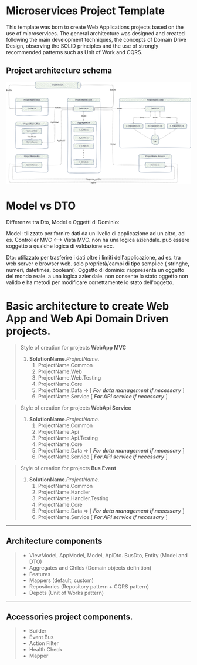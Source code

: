 # Microservices Project Template
This template was born to create Web Applications projects based on the use of microservices. The general architecture was designed and created following the main development techniques, the concepts of Domain Drive Design, observing the SOLID principles and the use of strongly recommended patterns such as Unit of Work and CQRS.

## Project architecture schema

![Project_Architecture](/docs/SolutionArchitecture.png "Project_Architecture")

# Model vs DTO
Differenze tra Dto, Model e Oggetti di Dominio:

Model: 
tilizzato per fornire dati da un livello di applicazione ad un altro, ad es. Controller MVC <--> Vista MVC.
non ha una logica aziendale.
può essere soggetto a qualche logica di valdazione ecc.

Dto: 
utilizzato per trasferire i dati oltre i limiti dell'applicazione, ad es. tra web server e browser web.
solo proprietà/campi di tipo semplice ( stringhe, numeri, datetimes, booleani).
Oggetto di dominio:
rappresenta un oggetto del mondo reale.
a una logica aziendale.
non consente lo stato oggetto non valido e ha metodi per modificare correttamente lo stato dell'oggetto.

# Basic architecture to create Web App and Web Api Domain Driven projects.

> Style of creation for projects **WebApp MVC**  
> 1. **SolutionName**.*ProjectName*.
>       1. ProjectName.Common
>       2. ProjectName.Web
>       3. ProjectName.Web.Testing
>       4. ProjectName.Core
>       5. ProjectName.Data => [ ***For data management if necessary*** ]
>       6. ProjectName.Service [ ***For API service if necessary*** ]

> Style of creation for projects **WebApi Service** 
> 1. **SolutionName**.*ProjectName*.
>       1. ProjectName.Common
>       2. ProjectName.Api
>       3. ProjectName.Api.Testing
>       6. ProjectName.Core
>       7. ProjectName.Data => [ ***For data management if necessary*** ]
>       8. ProjectName.Service [ ***For API service if necessary*** ]

> Style of creation for projects **Bus Event** 
> 1. **SolutionName**.*ProjectName*.
>       1. ProjectName.Common
>       2. ProjectName.Handler
>       3. ProjectName.Handler.Testing
>       6. ProjectName.Core
>       7. ProjectName.Data => [ ***For data management if necessary*** ]
>       8. ProjectName.Service [ ***For API service if necessary*** ]
---

## Architecture components

> - ViewModel, AppModel, Model, ApiDto. BusDto, Entity (Model and DTO)
> - Aggregates and Childs (Domain objects definition)
> - Features
> - Mappers (default, custom)
> - Repositories (Repository pattern + CQRS pattern)
> - Depots (Unit of Works pattern)

---

## Accessories project components.

> - Builder
> - Event Bus
> - Action Filter
> - Health Check
> - Mapper
